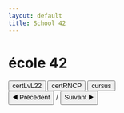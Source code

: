 ```yaml
---
layout: default
title: School 42
---
```


# école 42

<div>
  <button onclick="showPDF('a')">certLvL22</button>
  <button onclick="showPDF('b')">certRNCP</button>
  <button onclick="showPDF('c')">cursus</button>
</div>

<div id="pdf-a" class="pdf-container">
  <canvas id="pdf-canvas"></canvas>
  <div>
    <button onclick="prevPage('a')">◀️ Précédent</button>
    <span id="page-num-a"></span> / <span id="page-count-a"></span>
    <button onclick="nextPage('a')">Suivant ▶️</button>
  </div>
</div>

<div id="pdf-b" class="pdf-container" style="display:none;">
  <canvas id="pdf-canvas1"></canvas>
  <div>
    <button onclick="prevPage('b')">◀️ Précédent</button>
    <span id="page-num-b"></span> / <span id="page-count-b"></span>
    <button onclick="nextPage('b')">Suivant ▶️</button>
  </div>
</div>

<div id="pdf-c" class="pdf-container" style="display:none;">
  <canvas id="pdf-canvas2"></canvas>
  <div>
    <button onclick="prevPage('c')">◀️ Précédent</button>
    <span id="page-num-c"></span> / <span id="page-count-c"></span>
    <button onclick="nextPage('c')">Suivant ▶️</button>
  </div>
</div>


<script src="https://cdnjs.cloudflare.com/ajax/libs/pdf.js/3.11.174/pdf.min.js"></script>
<script>
  const pdfFiles = {
    a: '{{ "/assets/data/42/pdf/certLvL22.pdf" | relative_url }}',
    b: '{{ "/assets/data/42/pdf/certRNCP.pdf" | relative_url }}',
    c: '{{ "/assets/data/42/pdf/cursus.pdf" | relative_url }}'
  };

  const pdfStates = {
    a: { pdfDoc: null, pageNum: 1, pageCount: 0, canvasId: 'pdf-canvas' },
    b: { pdfDoc: null, pageNum: 1, pageCount: 0, canvasId: 'pdf-canvas1' },
    c: { pdfDoc: null, pageNum: 1, pageCount: 0, canvasId: 'pdf-canvas2' }
  };

  function renderPage(key) {
    const state = pdfStates[key];
    state.pdfDoc.getPage(state.pageNum).then(page => {
      const scale = 1.5;
      const viewport = page.getViewport({ scale });
      const canvas = document.getElementById(state.canvasId);
      const ctx = canvas.getContext('2d');
      canvas.height = viewport.height;
      canvas.width = viewport.width;

      const renderContext = {
        canvasContext: ctx,
        viewport: viewport
      };

      page.render(renderContext);

      document.getElementById(`page-num-${key}`).textContent = state.pageNum;
      document.getElementById(`page-count-${key}`).textContent = state.pageCount;
    });
  }

  function prevPage(key) {
    if (pdfStates[key].pageNum <= 1) return;
    pdfStates[key].pageNum--;
    renderPage(key);
  }

  function nextPage(key) {
    if (pdfStates[key].pageNum >= pdfStates[key].pageCount) return;
    pdfStates[key].pageNum++;
    renderPage(key);
  }

  // Chargement initial de chaque PDF
  for (const key in pdfFiles) {
    pdfjsLib.getDocument(pdfFiles[key]).promise.then(pdf => {
      pdfStates[key].pdfDoc = pdf;
      pdfStates[key].pageCount = pdf.numPages;
      renderPage(key);
    }).catch(err => {
      console.error(`Erreur de chargement du PDF (${key}):`, err);
    });
  }


  function showPDF(keyToShow) {
    ['a', 'b', 'c'].forEach(key => {
      document.getElementById(`pdf-${key}`).style.display = (key === keyToShow) ? 'block' : 'none';
    });

    // Si pas encore chargé, on charge
    const state = pdfStates[keyToShow];
    if (!state.pdfDoc) {
      pdfjsLib.getDocument(pdfFiles[keyToShow]).promise.then(pdf => {
        state.pdfDoc = pdf;
        state.pageCount = pdf.numPages;
        renderPage(keyToShow);
      }).catch(err => {
        console.error(`Erreur de chargement (${keyToShow}) :`, err);
      });
    } else {
      renderPage(keyToShow);
    }
  }
</script>

